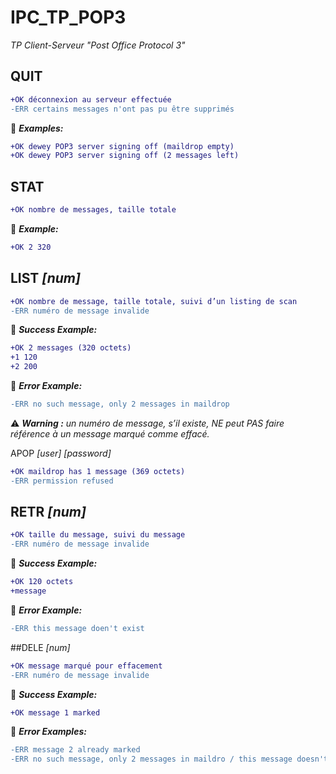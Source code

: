 # IPC_TP_POP3
_TP Client-Serveur "Post Office Protocol 3"_

## QUIT
```diff
+OK déconnexion au serveur effectuée
-ERR certains messages n'ont pas pu être supprimés
```
:memo: _**Examples:**_
```diff
+OK dewey POP3 server signing off (maildrop empty)
+OK dewey POP3 server signing off (2 messages left)
```

## STAT
```diff
+OK nombre de messages, taille totale
```
:memo: _**Example:**_
```diff
+OK 2 320
```

## LIST _[num]_

```diff
+OK nombre de message, taille totale, suivi d’un listing de scan
-ERR numéro de message invalide  

```
:memo: _**Success Example:**_
```diff 
+OK 2 messages (320 octets) 
+1 120 
+2 200 
```
:memo: _**Error Example:**_
```diff 
-ERR no such message, only 2 messages in maildrop
```

 :warning: _**Warning :** un numéro de message, s’il existe, NE peut PAS faire référence à un message marqué comme effacé._

APOP _[user]_ _[password]_
```diff
+OK maildrop has 1 message (369 octets)
-ERR permission refused
```

## RETR _[num]_
```diff
+OK taille du message, suivi du message
-ERR numéro de message invalide
```
:memo: _**Success Example:**_
```diff 
+OK 120 octets 
+message
```
:memo: _**Error Example:**_
```diff 
-ERR this message doen't exist
```

##DELE _[num]_
```diff
+OK message marqué pour effacement
-ERR numéro de message invalide
```
:memo: _**Success Example:**_
```diff 
+OK message 1 marked
```
:memo: _**Error Examples:**_
```diff 
-ERR message 2 already marked
-ERR no such message, only 2 messages in maildro / this message doesn't exist
```
